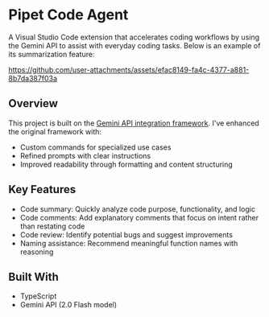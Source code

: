 # Pipet Code Agent
A Visual Studio Code extension that accelerates coding workflows by using the Gemini API to assist with everyday coding tasks. Below is an example of its summarization feature:

https://github.com/user-attachments/assets/efac8149-fa4c-4377-a881-8b7da387f03a

## Overview
This project is built on the [Gemini API integration framework](https://github.com/google/generative-ai-docs/tree/main/examples/gemini/node/pipet-code-agent).
I've enhanced the original framework with:
- Custom commands for specialized use cases
- Refined prompts with clear instructions
- Improved readability through formatting and content structuring

## Key Features
- Code summary: Quickly analyze code purpose, functionality, and logic
- Code comments: Add explanatory comments that focus on intent rather than restating code
- Code review: Identify potential bugs and suggest improvements
- Naming assistance: Recommend meaningful function names with reasoning

## Built With
- TypeScript
- Gemini API (2.0 Flash model)
